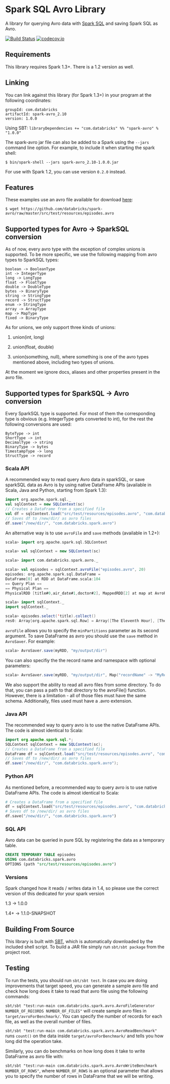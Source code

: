 # Spark SQL Avro Library

A library for querying Avro data with [Spark SQL](http://spark.apache.org/docs/latest/sql-programming-guide.html) and saving Spark SQL as Avro.

[![Build Status](https://travis-ci.org/databricks/spark-avro.svg?branch=master)](https://travis-ci.org/databricks/spark-avro)
[![codecov.io](http://codecov.io/github/databricks/spark-avro/coverage.svg?branch=master)](http://codecov.io/github/databricks/spark-avro?branch=master)

## Requirements

This library requires Spark 1.3+. There is a 1.2 version as well.

## Linking
You can link against this library (for Spark 1.3+) in your program at the following coordinates:

```
groupId: com.databricks
artifactId: spark-avro_2.10
version: 1.0.0
```

Using SBT: `libraryDependencies += "com.databricks" %% "spark-avro" % "1.0.0"`

<!---
TODO: Add a link to download the JAR directly for e.g. adding to the Spark shell
--->

The spark-avro jar file can also be added to a Spark using the `--jars` command line option.
For example, to include it when starting the spark shell:

```
$ bin/spark-shell --jars spark-avro_2.10-1.0.0.jar
```

For use with Spark 1.2, you can use version `0.2.0` instead.

## Features
These examples use an avro file available for download
[here](https://github.com/databricks/spark-avro/raw/master/src/test/resources/episodes.avro):

```
$ wget https://github.com/databricks/spark-avro/raw/master/src/test/resources/episodes.avro
```

## Supported types for Avro -> SparkSQL conversion
As of now, every avro type with the exception of complex unions is supported. To be more specific,
we use the following mapping from avro types to SparkSQL types:

```
boolean -> BooleanType
int -> IntegerType
long -> LongType
float -> FloatType
double -> DoubleType
bytes -> BinaryType
string -> StringType
record -> StructType
enum -> StringType
array -> ArrayType
map -> MapType
fixed -> BinaryType
```

As for unions, we only support three kinds of unions:

1) union(int, long)

2) union(float, double)

3) union(something, null), where something is one of the avro types mentioned above, including
two types of unions.

At the moment we ignore docs, aliases and other properties present in the avro file.

## Supported types for SparkSQL -> Avro conversion

Every SparkSQL type is supported. For most of them the corresponding type is obvious
(e.g. IntegerType gets converted to int), for the rest the following conversions are used:

```
ByteType -> int
ShortType -> int
DecimalType -> string
BinaryType -> bytes
TimestampType -> long
StructType -> record
```

### Scala API

A recommended way to read query Avro data in sparkSQL, or save sparkSQL data as Avro is by using
native DataFrame APIs (available in Scala, Java and Python, starting from Spark 1.3):

```scala
import org.apache.spark.sql._
val sqlContext = new SQLContext(sc)
// Creates a DataFrame from a specified file
val df = sqlContext.load("src/test/resources/episodes.avro", "com.databricks.spark.avro")
// Saves df to /new/dir/ as avro files
df.save("/new/dir/", "com.databricks.spark.avro")
```

An alternative way is to use `avroFile` and `save` methods (available in 1.2+):

```scala
scala> import org.apache.spark.sql.SQLContext

scala> val sqlContext = new SQLContext(sc)

scala> import com.databricks.spark.avro._

scala> val episodes = sqlContext.avroFile("episodes.avro", 20)
episodes: org.apache.spark.sql.DataFrame =
DataFrame[0] at RDD at DataFrame.scala:104
== Query Plan ==
== Physical Plan ==
PhysicalRDD [title#0,air_date#1,doctor#2], MappedRDD[2] at map at AvroRelation.scala:54

scala> import sqlContext._
import sqlContext._

scala> episodes.select('title).collect()
res0: Array[org.apache.spark.sql.Row] = Array([The Eleventh Hour], [The Doctor's Wife], [Horror of Fang Rock], [An Unearthly Child], [The Mysterious Planet], [Rose], [The Power of the Daleks], [Castrolava])
```

`avroFile` allows you to specify the `minPartitions` parameter as its second argument.
To save DataFrame as avro you should use the `save` method in `AvroSaver`. For example:

```scala
scala> AvroSaver.save(myRDD, "my/output/dir")
```
You can also specifiy the the record name and namespace with optional parameters:
```scala
scala> AvroSaver.save(myRDD, "my/output/dir", Map("recordName" -> "MyRecord", "recordNamespace" -> "com.mycompany.mystuff"))
```

We also support the ability to read all avro files from some directory. To do that, you can pass
a path to that directory to the avroFile() function. However, there is a limitation - all of
those files must have the same schema. Additionally, files used must have a .avro extension.


### Java API

The recommended way to query avro is to use the native DataFrame APIs.
The code is almost identical to Scala:

```java
import org.apache.spark.sql.*;
SQLContext sqlContext = new SQLContext(sc);
// Creates a DataFrame from a specified file
DataFrame df = sqlContext.load("src/test/resources/episodes.avro", "com.databricks.spark.avro");
// Saves df to /new/dir/ as avro files
df.save("/new/dir/", "com.databricks.spark.avro");
```


### Python API

As mentioned before, a recommended way to query avro is to use native DataFrame APIs.
The code is almost identical to Scala:

```python
# Creates a DataFrame from a specified file
df = sqlContext.load("src/test/resources/episodes.avro", "com.databricks.spark.avro")
# Saves df to /new/dir/ as avro files
df.save("/new/dir/", "com.databricks.spark.avro")
```

### SQL API
Avro data can be queried in pure SQL by registering the data as a temporary table.

```sql
CREATE TEMPORARY TABLE episodes
USING com.databricks.spark.avro
OPTIONS (path "src/test/resources/episodes.avro")
```

### Versions
Spark changed how it reads / writes data in 1.4, so please use the correct version
of this dedicated for your spark version

1.3 -> 1.0.0

1.4+ -> 1.1.0-SNAPSHOT

## Building From Source
This library is built with [SBT](http://www.scala-sbt.org/0.13/docs/Command-Line-Reference.html),
which is automatically downloaded by the included shell script.  To build a JAR file simply run
`sbt/sbt package` from the project root.

## Testing
To run the tests, you should run `sbt/sbt test`. In case you are doing improvements that target
speed, you can generate a sample avro file and check how long does it take to read that avro file
using the following commands:

`sbt/sbt "test:run-main com.databricks.spark.avro.AvroFileGenerator NUMBER_OF_RECORDS NUMBER_OF_FILES"`
will create sample avro files in `target/avroForBenchmark/`. You can specify the number of records
for each file, as well as the overall number of files.

`sbt/sbt "test:run-main com.databricks.spark.avro.AvroReadBenchmark"` runs `count()` on the data
inside `target/avroForBenchmark/` and tells you how long did the operation take.

Similarly, you can do benchmarks on how long does it take to write DataFrame as avro file with:

`sbt/sbt "test:run-main com.databricks.spark.avro.AvroWriteBenchmark NUMBER_OF_ROWS"`, where
`NUMBER_OF_ROWS` is an optional parameter that allows you to specify the number of rows in
DataFrame that we will be writing.
